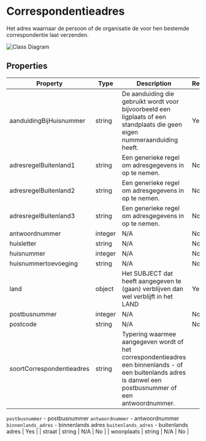 # Correspondentieadres

Het adres waarnaar de persoon of de organisatie de voor hen bestemde correspondentie laat verzenden.

![Class Diagram](https://github.com/CommonGateway/CustomerInteractionBundle/blob/main/docs/schema/klant.correspondentieadressvg)

## Properties

| Property | Type | Description | Required |
|----------|------|-------------|----------|
| aanduidingBijHuisnummer | string | De aanduiding die gebruikt wordt voor bijvoorbeeld een ligplaats of een standplaats die geen eigen nummeraanduiding heeft. | Yes |
| adresregelBuitenland1 | string | Een generieke regel om adresgegevens in op te nemen. | No |
| adresregelBuitenland2 | string | Een generieke regel om adresgegevens in op te nemen. | No |
| adresregelBuitenland3 | string | Een generieke regel om adresgegevens in op te nemen. | No |
| antwoordnummer | integer | N/A | No |
| huisletter | string | N/A | No |
| huisnummer | integer | N/A | No |
| huisnummertoevoeging | string | N/A | No |
| land | object | Het SUBJECT dat heeft aangegeven te (gaan) verblijven dan wel verblijft in het LAND | Yes |
| postbusnummer | integer | N/A | No |
| postcode | string | N/A | No |
| soortCorrespondentieadres | string | Typering waarmee aangegeven wordt of het correspondentieadres een binnenlands - of een buitenlands adres is danwel een postbusnummer of een antwoordnummer.

`postbusnummer` - postbusnummer
`antwoordnummer` - antwoordnummer
`binnenlands_adres` - binnenlands adres
`buitenlands_adres` - buitenlands adres | Yes |
| straat | string | N/A | No |
| woonplaats | string | N/A | No |
